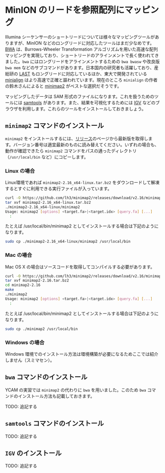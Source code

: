 # MinION のリードを参照配列にマッピング

Illumina シーケンサーのショートリードについては様々なマッピングツールがありますが、MinION などのロングリードに対応したツールはまだ少なめです。[BWA](http://bio-bwa.sourceforge.net/) は、Burrows-Wheeler Transformation アルゴリズムを用いた高速な配列マッピングを実現しており、ショートリードのアラインメントで長く使われてきました。`bwa` にはロングリードをアラインメントするための `bwa bwasw` や改良版 `bwa mem` などのサブコマンドがあります。日本国内の研究者も活躍しており、産総研の [LAST](http://last.cbrc.jp/) もロングリードに対応しているほか、東大で開発されている [minialign](https://github.com/ocxtal/minialign) はより高速で正確と謳われています。現在のところ `minialign` の作者の鈴木さんによると [minimap2](https://github.com/lh3/minimap2) がベストな選択だそうです。

マッピングしたデータは SAM 形式のファイルになります。これを扱うためのツールには [samtools](http://samtools.sourceforge.net/) があります。また、結果を可視化するためには [IGV](https://software.broadinstitute.org/software/igv/) などのブラウザを利用します。これらのツールをインストールしておきましょう。

## `minimap2` コマンドのインストール

`minimap2` をインストールするには、[リリース](https://github.com/lh3/minimap2/releases)のページから最新版を取得します。バージョン番号は適宜最新のものに読み替えてください。いずれの場合も、動作が確認できたら `minimap2` コマンドをパスの通ったディレクトリ（`/usr/local/bin` など）にコピーします。

### Linux の場合

Linux環境であれば `minimap2-2.16_x64-linux.tar.bz2` をダウンロードして解凍するとすぐに利用できる実行ファイルが入っています。

```sh
curl -O https://github.com/lh3/minimap2/releases/download/v2.16/minimap2-2.16_x64-linux.tar.bz2
tar xvf minimap2-2.16_x64-linux.tar.bz2
./minimap2-2.16_x64-linux/minimap2
Usage: minimap2 [options] <target.fa>|<target.idx> [query.fa] [...]
  :
```

たとえば /usr/local/bin/minimap2 としてインストールする場合は下記のようになります。

```sh
sudo cp ./minimap2-2.16_x64-linux/minimap2 /usr/local/bin
```

### Mac の場合

Mac OS X の場合はソースコードを取得してコンパイルする必要があります。

```sh
curl -O https://github.com/lh3/minimap2/releases/download/v2.16/minimap2-2.16.tar.bz2
tar xvf minimap2-2.16.tar.bz2
cd minimap2-2.16
make
./minimap2
Usage: minimap2 [options] <target.fa>|<target.idx> [query.fa] [...]
  :
```

たとえば /usr/local/bin/minimap2 としてインストールする場合は下記のようになります。

```sh
sudo cp ./minimap2 /usr/local/bin
```

### Windows の場合

Windows 環境でのインストール方法は環境構築が必要になるためここでは紹介しません（スミマセン）。

## `bwa` コマンドのインストール

YCAM の実習では `minimap2` の代わりに `bwa` を用いました。このため `bwa` コマンドのインストール方法も記載しておきます。

TODO: 追記する

## `samtools` コマンドのインストール

TODO: 追記する

## `IGV` のインストール

TODO: 追記する

